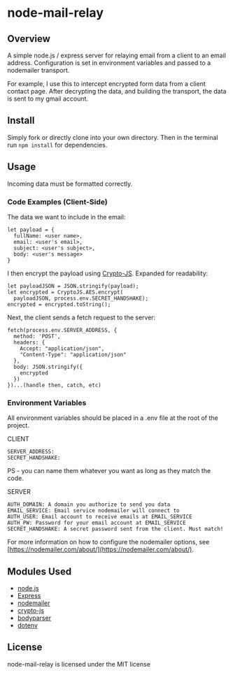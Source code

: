# node-mail-relay


## Overview
A simple node.js / express server for relaying email from a client to an email address. Configuration is set in environment variables and passed to a nodemailer transport.

For example, I use this to intercept encrypted form data from a client contact page. After decrypting the data, and building the transport, the data is sent to my gmail account.

## Install
Simply fork or directly clone into your own directory.
Then in the terminal run `npm install` for dependencies.

## Usage
Incoming data must be formatted correctly.

### Code Examples (Client-Side)
The data we want to include in the email:

```
let payload = {
  fullName: <user name>,
  email: <user's email>,
  subject: <user's subject>,
  body: <user's message>
}
```

I then encrypt the payload using [Crypto-JS](https://github.com/brix/crypto-js). Expanded for readability:

```
let payloadJSON = JSON.stringify(payload);
let encrypted = CryptoJS.AES.encrypt(
  payloadJSON, process.env.SECRET_HANDSHAKE);
encrypted = encrypted.toString();
```

Next, the client sends a fetch request to the server:

```
fetch(process.env.SERVER_ADDRESS, {
  method: 'POST',
  headers: {
    Accept: "application/json",
    "Content-Type": "application/json"
  },
  body: JSON.stringify({
    encrypted
  })
})...(handle then, catch, etc)
```
### Environment Variables
All environment variables should be placed in a .env file at the root of the project.

CLIENT

```
SERVER_ADDRESS: 
SECRET_HANDSHAKE: 
```
PS - you can name them whatever you want as long as they match the code.

SERVER

```
AUTH_DOMAIN: A domain you authorize to send you data
EMAIL_SERVICE: Email service nodemailer will connect to
AUTH_USER: Email account to receive emails at EMAIL_SERVICE
AUTH_PW: Password for your email account at EMAIL_SERVICE
SECRET_HANDSHAKE: A secret password sent from the client. Must match!
```
For more information on how to configure the nodemailer options, see [https://nodemailer.com/about/](https://nodemailer.com/about/).
## Modules Used
* [node.js](https://nodejs.org/en/)
* [Express](https://expressjs.com/)
* [nodemailer](https://nodemailer.com/about/)
* [crypto-js](https://github.com/brix/crypto-js)
* [bodyparser](https://github.com/expressjs/body-parser)
* [dotenv](https://www.npmjs.com/package/dotenv)

## License

node-mail-relay is licensed under the MIT license